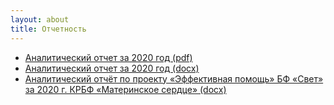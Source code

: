 ```yaml
---
layout: about
title: Отчетность
---
```

* [Аналитический отчет за 2020 год (pdf)](/assets/files/Аналитический%20отчёт%20за%202020%20год.pdf)
* [Аналитический отчет за 2020 год (docx)](/assets/files/analiticheskiy_otchet_krbf_MS_za_2020g.docx)
* [Аналитический отчёт по проекту «Эффективная помощь» БФ «Свет» за 2020 г. КРБФ «Материнское сердце» (docx)](/assets/files/otchet_o_2020_Svet.docx)